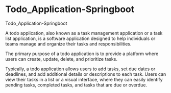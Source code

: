 # Todo_Application-Springboot

Todo_Application-Springboot

A todo application, also known as a task management application or a task list application, is a software application designed to help individuals or teams manage and organize their tasks and responsibilities.

The primary purpose of a todo application is to provide a platform where users can create, update, delete, and prioritize tasks.

Typically, a todo application allows users to add tasks, set due dates or deadlines, and add additional details or descriptions to each task. Users can view their tasks in a list or a visual interface, where they can easily identify pending tasks, completed tasks, and tasks that are due or overdue.


